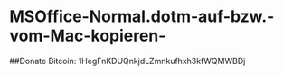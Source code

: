 MSOffice-Normal.dotm-auf-bzw.-vom-Mac-kopieren-
===============================================

##Donate
Bitcoin: 1HegFnKDUQnkjdLZmnkufhxh3kfWQMWBDj
